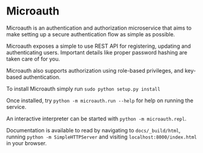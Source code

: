 # Microauth

Microauth is an authentication and authorization microservice that aims to make
setting up a secure authentication flow as simple as possible.

Microauth exposes a simple to use REST API for registering, updating and
authenticating users.
Important details like proper password hashing are taken care of for you.

Microauth also supports authorization using role-based privileges, and key-based
authentication.

To install Microauth simply run `sudo python setup.py install`

Once installed, try `python -m microauth.run --help` for help on running the service.

An interactive interpreter can be started with `python -m microauth.repl`.

Documentation is available to read by navigating to `docs/_build/html`, running
`python -m SimpleHTTPServer` and visiting `localhost:8000/index.html` in your browser.
